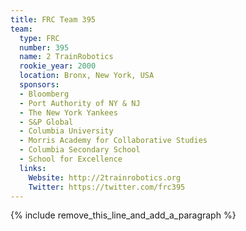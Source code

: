 ```yaml
---
title: FRC Team 395
team:
  type: FRC
  number: 395
  name: 2 TrainRobotics
  rookie_year: 2000
  location: Bronx, New York, USA
  sponsors:
  - Bloomberg
  - Port Authority of NY & NJ
  - The New York Yankees
  - S&P Global
  - Columbia University
  - Morris Academy for Collaborative Studies
  - Columbia Secondary School
  - School for Excellence
  links:
    Website: http://2trainrobotics.org
    Twitter: https://twitter.com/frc395
---
```


{% include remove_this_line_and_add_a_paragraph %}